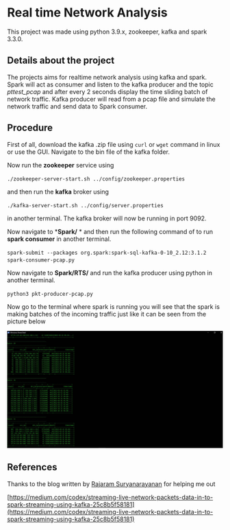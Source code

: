 # Real time Network Analysis

This project was made using python 3.9.x, zookeeper, kafka and spark 3.3.0. 

## Details about the project

The projects aims for realtime network analysis using kafka and spark. Spark will act as consumer and listen to the kafka producer and the topic *pttest_pcap* and after every 2 seconds display the time sliding batch of network traffic. Kafka producer will read from a pcap file and simulate the network traffic and send data to Spark consumer. 

## Procedure

First of all, download the kafka .zip file using `curl` or `wget` command in linux or use the GUI. Navigate to the bin file of the kafka folder.

Now run the **zookeeper** service using

`./zookeeper-server-start.sh ../config/zookeeper.properties`

 and then run the **kafka** broker using

 `./kafka-server-start.sh ../config/server.properties`

 in another terminal. The kafka broker will now be running in port 9092.

Now navigate to ***Spark/** * and then run the following command of to run **spark consumer** in another terminal.

`spark-submit --packages org.spark:spark-sql-kafka-0-10_2.12:3.1.2 spark-consumer-pcap.py`

Now navigate to **Spark/RTS/** and run the kafka producer using python in another terminal.

`python3 pkt-producer-pcap.py`

Now go to the terminal where spark is running you will see that the spark is making batches of the incoming traffic just like it can be seen from the picture below

![1680260787711](image/README/1680260787711.png)

## References

Thanks to the blog written by [Rajaram Suryanarayanan](https://medium.com/@rajarams?source=---two_column_layout_sidebar----------------------------------) for helping me out

[https://medium.com/codex/streaming-live-network-packets-data-in-to-spark-streaming-using-kafka-25c8b5f58181](https://medium.com/codex/streaming-live-network-packets-data-in-to-spark-streaming-using-kafka-25c8b5f58181)
